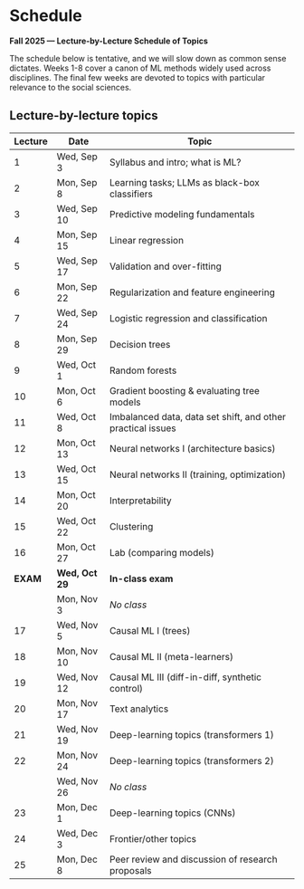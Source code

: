 # Schedule
**Fall 2025 — Lecture-by-Lecture Schedule of Topics**

The schedule below is tentative, and we will slow down as common sense dictates. Weeks 1-8 cover a canon of ML methods widely used across disciplines. The final few weeks are devoted to topics with particular relevance to the social sciences.

## Lecture-by-lecture topics
| Lecture | Date | Topic |
|---------|------|-------|
| 1 | Wed, Sep 3 | Syllabus and intro; what is ML? |
| 2 | Mon, Sep 8 | Learning tasks; LLMs as black-box classifiers |
| 3 | Wed, Sep 10 | Predictive modeling fundamentals |
| 4 | Mon, Sep 15 | Linear regression |
| 5 | Wed, Sep 17 | Validation and over-fitting |
| 6 | Mon, Sep 22 | Regularization and feature engineering |
| 7 | Wed, Sep 24 | Logistic regression and classification |
| 8 | Mon, Sep 29 | Decision trees |
| 9 | Wed, Oct 1 | Random forests |
| 10 | Mon, Oct 6 | Gradient boosting & evaluating tree models |
| 11 | Wed, Oct 8 | Imbalanced data, data set shift, and other practical issues |
| 12 | Mon, Oct 13 | Neural networks I (architecture basics) |
| 13 | Wed, Oct 15 | Neural networks II (training, optimization) |
| 14 | Mon, Oct 20 | Interpretability |
| 15 | Wed, Oct 22 | Clustering |
| 16 | Mon, Oct 27 | Lab (comparing models) |
| **EXAM** | **Wed, Oct 29** | **In-class exam** |
| | Mon, Nov 3 | *No class* |
| 17 | Wed, Nov 5 | Causal ML I (trees) |
| 18 | Mon, Nov 10 | Causal ML II (meta-learners) |
| 19 | Wed, Nov 12 | Causal ML III (diff-in-diff, synthetic control) |
| 20 | Mon, Nov 17 | Text analytics |
| 21 | Wed, Nov 19 | Deep-learning topics (transformers 1) |
| 22 | Mon, Nov 24 | Deep-learning topics (transformers 2) |
| | Wed, Nov 26 | *No class* |
| 23 | Mon, Dec 1 | Deep-learning topics (CNNs) |
| 24 | Wed, Dec 3 | Frontier/other topics |
| 25 | Mon, Dec 8 | Peer review and discussion of research proposals |
